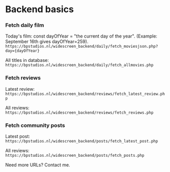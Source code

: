 # Backend basics

### Fetch daily film

Today's film:
const dayOfYear = "the current day of the year". (Example: September 16th gives dayOfYear=259).
`https://bpstudios.nl/widescreen_backend/daily/fetch_moviesjson.php?day={dayOfYear}`

All titles in database:
`https://bpstudios.nl/widescreen_backend/daily/fetch_allmovies.php`

### Fetch reviews

Latest review:
`https://bpstudios.nl/widescreen_backend/reviews/fetch_latest_review.php`

All reviews:
`https://bpstudios.nl/widescreen_backend/reviews/fetch_reviews.php`

### Fetch community posts

Latest post:
`https://bpstudios.nl/widescreen_backend/posts/fetch_latest_post.php`

All reviews:
`https://bpstudios.nl/widescreen_backend/posts/fetch_posts.php`

Need more URLs? Contact me.
